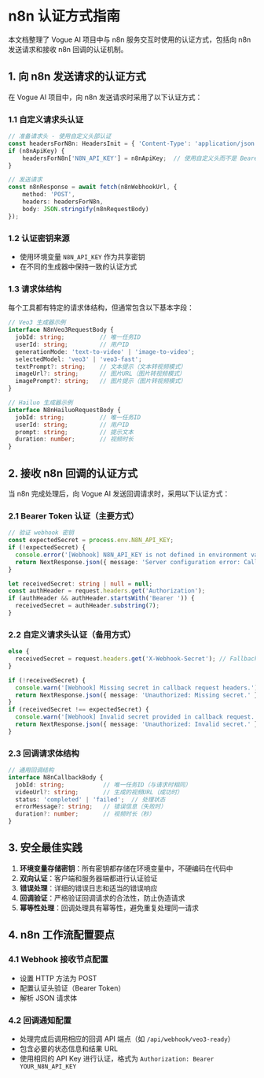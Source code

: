 # n8n 认证方式指南

本文档整理了 Vogue AI 项目中与 n8n 服务交互时使用的认证方式，包括向 n8n 发送请求和接收 n8n 回调的认证机制。

## 1. 向 n8n 发送请求的认证方式

在 Vogue AI 项目中，向 n8n 发送请求时采用了以下认证方式：

### 1.1 自定义请求头认证

```typescript
// 准备请求头 - 使用自定义头部认证
const headersForN8n: HeadersInit = { 'Content-Type': 'application/json' };
if (n8nApiKey) {
    headersForN8n['N8N_API_KEY'] = n8nApiKey;  // 使用自定义头而不是 Bearer Token
}

// 发送请求
const n8nResponse = await fetch(n8nWebhookUrl, {
    method: 'POST',
    headers: headersForN8n,
    body: JSON.stringify(n8nRequestBody)
});
```

### 1.2 认证密钥来源

- 使用环境变量 `N8N_API_KEY` 作为共享密钥
- 在不同的生成器中保持一致的认证方式

### 1.3 请求体结构

每个工具都有特定的请求体结构，但通常包含以下基本字段：

```typescript
// Veo3 生成器示例
interface N8nVeo3RequestBody {
  jobId: string;          // 唯一任务ID
  userId: string;         // 用户ID
  generationMode: 'text-to-video' | 'image-to-video';
  selectedModel: 'veo3' | 'veo3-fast';
  textPrompt?: string;    // 文本提示（文本转视频模式）
  imageUrl?: string;      // 图片URL（图片转视频模式）
  imagePrompt?: string;   // 图片提示（图片转视频模式）
}

// Hailuo 生成器示例
interface N8nHailuoRequestBody {
  jobId: string;          // 唯一任务ID
  userId: string;         // 用户ID
  prompt: string;         // 提示文本
  duration: number;       // 视频时长
}
```

## 2. 接收 n8n 回调的认证方式

当 n8n 完成处理后，向 Vogue AI 发送回调请求时，采用以下认证方式：

### 2.1 Bearer Token 认证（主要方式）

```typescript
// 验证 webhook 密钥
const expectedSecret = process.env.N8N_API_KEY;
if (!expectedSecret) {
  console.error('[Webhook] N8N_API_KEY is not defined in environment variables.');
  return NextResponse.json({ message: 'Server configuration error: Callback secret missing.' }, { status: 500 });
}

let receivedSecret: string | null = null;
const authHeader = request.headers.get('Authorization');
if (authHeader && authHeader.startsWith('Bearer ')) {
  receivedSecret = authHeader.substring(7);
}
```

### 2.2 自定义请求头认证（备用方式）

```typescript
else {
  receivedSecret = request.headers.get('X-Webhook-Secret'); // Fallback to custom header
}

if (!receivedSecret) {
  console.warn('[Webhook] Missing secret in callback request headers.');
  return NextResponse.json({ message: 'Unauthorized: Missing secret.' }, { status: 401 });
}
if (receivedSecret !== expectedSecret) {
  console.warn('[Webhook] Invalid secret provided in callback request.');
  return NextResponse.json({ message: 'Unauthorized: Invalid secret.' }, { status: 403 });
}
```

### 2.3 回调请求体结构

```typescript
// 通用回调结构
interface N8nCallbackBody {
  jobId: string;           // 唯一任务ID（与请求时相同）
  videoUrl?: string;       // 生成的视频URL（成功时）
  status: 'completed' | 'failed';  // 处理状态
  errorMessage?: string;   // 错误信息（失败时）
  duration?: number;       // 视频时长（秒）
}
```

## 3. 安全最佳实践

1. **环境变量存储密钥**：所有密钥都存储在环境变量中，不硬编码在代码中
2. **双向认证**：客户端和服务器端都进行认证验证
3. **错误处理**：详细的错误日志和适当的错误响应
4. **回调验证**：严格验证回调请求的合法性，防止伪造请求
5. **幂等性处理**：回调处理具有幂等性，避免重复处理同一请求

## 4. n8n 工作流配置要点

### 4.1 Webhook 接收节点配置

- 设置 HTTP 方法为 POST
- 配置认证头验证（Bearer Token）
- 解析 JSON 请求体

### 4.2 回调通知配置

- 处理完成后调用相应的回调 API 端点（如 `/api/webhook/veo3-ready`）
- 包含必要的状态信息和结果 URL
- 使用相同的 API Key 进行认证，格式为 `Authorization: Bearer YOUR_N8N_API_KEY`